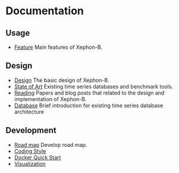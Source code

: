 # Documentation

## Usage

- [Feature](feature.md) Main features of Xephon-B.

## Design

- [Design](design.md) The basic design of Xephon-B.
- [State of Art](state-of-art.md) Existing time series databases and benchmark tools.
- [Reading](reading.md) Papers and blog posts that related to the design and implementation of Xephon-B.
- [Database](database/README.md) Brief introduction for existing time series database architecture

## Development

- [Road map](roadmap.md) Develop road map.
- [Coding Style](style.md)
- [Docker Quick Start](docker.md)
- [Visualization](visualization)
